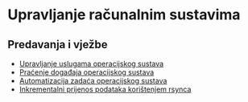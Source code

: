 # Upravljanje računalnim sustavima

## Predavanja i vježbe

- [Upravljanje uslugama operacijskog sustava](../materijali/systemd-systemctl-upravljanje-uslugama-operacijskog-sustava.md)
- [Praćenje događaja operacijskog sustava](../materijali/systemd-journalctl-pracenje-dogadjaja-operacijskog-sustava.md)
- [Automatizacija zadaća operacijskog sustava](../materijali/systemd-timer-automatizacija-zadaca-operacijskog-sustava.md)
- [Inkrementalni prijenos podataka korištenjem rsynca](../materijali/rsync-inkrementalni-prijenos-podataka.md)

